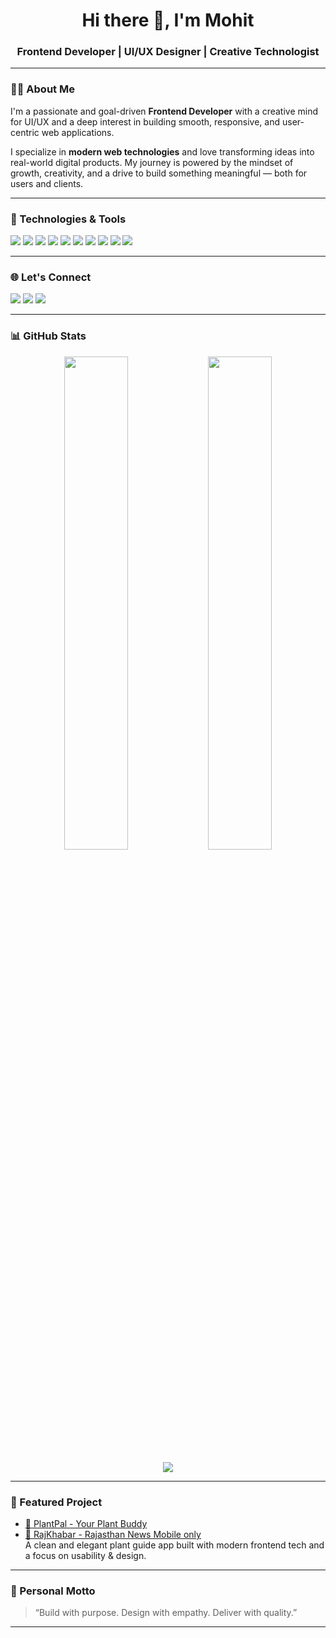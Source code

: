 <h1 align="center">Hi there 👋, I'm Mohit</h1>
<h3 align="center">Frontend Developer | UI/UX Designer | Creative Technologist</h3>

---

### 🧑‍💻 About Me

I'm a passionate and goal-driven **Frontend Developer** with a creative mind for UI/UX and a deep interest in building smooth, responsive, and user-centric web applications.  

I specialize in **modern web technologies** and love transforming ideas into real-world digital products. My journey is powered by the mindset of growth, creativity, and a drive to build something meaningful — both for users and clients.

---

### 🔧 Technologies & Tools

<p align="left">
  <img src="https://img.shields.io/badge/JavaScript-F7DF1E?style=flat&logo=javascript&logoColor=black" />
  <img src="https://img.shields.io/badge/HTML5-E34F26?style=flat&logo=html5&logoColor=white" />
  <img src="https://img.shields.io/badge/CSS3-1572B6?style=flat&logo=css3&logoColor=white" />
  <img src="https://img.shields.io/badge/React-20232A?style=flat&logo=react&logoColor=61DAFB" />
  <img src="https://img.shields.io/badge/Tailwind-38B2AC?style=flat&logo=tailwind-css&logoColor=white" />
  <img src="https://img.shields.io/badge/Git-F05032?style=flat&logo=git&logoColor=white" />
  <img src="https://img.shields.io/badge/GitHub-181717?style=flat&logo=github&logoColor=white" />
  <img src="https://img.shields.io/badge/Canva-00C4CC?style=flat&logo=canva&logoColor=white" />
  <img src="https://img.shields.io/badge/CapCut-000000?style=flat&logo=capcut&logoColor=white" />
  <img src="https://img.shields.io/badge/UI%2FUX-Design-blueviolet" />
</p>

---

### 🌐 Let's Connect

<p align="left">
  <a href="https://github.com/mrxohit" target="_blank"><img src="https://img.shields.io/badge/GitHub-%23181717.svg?style=flat&logo=github&logoColor=white" /></a>
  <a href="https://linkedin.com/in/mr-mohit-884352353" target="_blank"><img src="https://img.shields.io/badge/LinkedIn-%230077B5.svg?style=flat&logo=linkedin&logoColor=white" /></a>
  <a href="https://instagram.com/mohits.codes" target="_blank"><img src="https://img.shields.io/badge/Instagram-%23E4405F.svg?style=flat&logo=instagram&logoColor=white" /></a>
 
</p>

---

### 📊 GitHub Stats

<p align="center">
  <img src="https://github-readme-stats.vercel.app/api?username=mrxohit&show_icons=true&theme=radical" width="45%" />
  <img src="https://github-readme-streak-stats.herokuapp.com/?user=mrxohit&theme=radical" width="45%" />
</p>

<p align="center">
  <img src="https://github-profile-trophy.vercel.app/?username=mrxohit&theme=radical&row=1&no-frame=true" />
</p>

---

### 💼 Featured Project

- [🌿 PlantPal - Your Plant Buddy](https://mrxohit.github.io/PlantPal/)  
- [📰 RajKhabar - Rajasthan News Mobile only](https://mrxohit.github.io/RajKhabar/)  
A clean and elegant plant guide app built with modern frontend tech and a focus on usability & design.

---

### 🧠 Personal Motto

> “Build with purpose. Design with empathy. Deliver with quality.”

---

